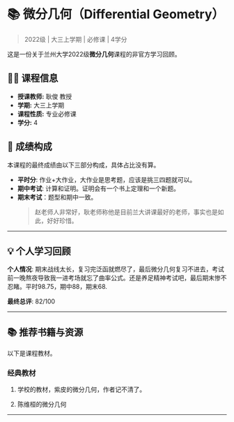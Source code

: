 # 📚 微分几何（Differential Geometry）

> 2022级 | 大三上学期 | 必修课 | 4学分

这是一份关于兰州大学2022级**微分几何**课程的非官方学习回顾。

## 👨‍🏫 课程信息

- **授课教师:** 耿俊 教授
- **学期:** 大三上学期
- **课程性质:** 专业必修课
- **学分:** 4

## 📝 成绩构成

本课程的最终成绩由以下三部分构成，具体占比没有算。

- **平时分**: 作业+大作业，大作业是思考题，应该是挑三四题就可以。
- **期中考试**: 计算和证明。证明会有一个书上定理和一个新题。
- **期末考试**：题型和期中一致。
  >赵老师人非常好，耿老师称他是目前兰大讲课最好的老师，事实也是如此，好好珍惜。

---

## 💡 个人学习回顾

 **个人情况**: 期末战线太长，复习完泛函就燃尽了，最后微分几何复习不进去，考试前一晚熬夜导致我一进考场就忘了曲率公式。还是养足精神考试吧，最后期末惨不忍睹。平时98.75，期中88，期末68.

**最终总评**: $82/100$


---


## 📚 推荐书籍与资源

以下是课程教材。

### 经典教材

1.  学校的教材，紫皮的微分几何，作者记不清了。

2.  陈维桓的微分几何
---